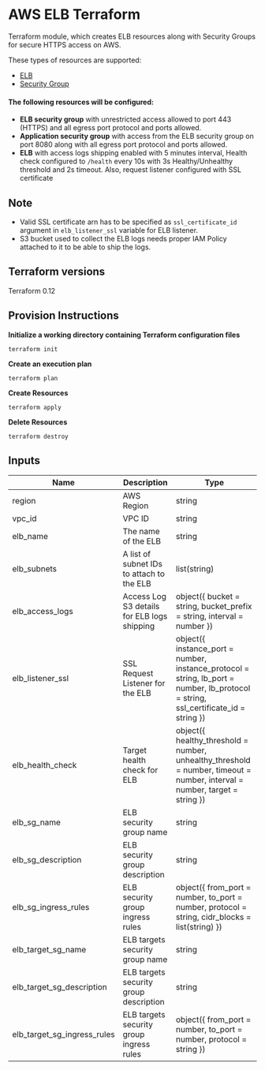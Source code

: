 # AWS ELB Terraform 

Terraform module, which creates ELB resources along with Security Groups for secure HTTPS access on AWS.

These types of resources are supported:

* [ELB](https://www.terraform.io/docs/providers/aws/r/elb.html)
* [Security Group](https://www.terraform.io/docs/providers/aws/r/security_group.html)

#### The following resources will be configured:

*  **ELB security group** with unrestricted access allowed to port 443 (HTTPS) and all egress port protocol and ports allowed.
*  **Application security group** with access from the ELB security group on port 8080 along with all egress port protocol and ports allowed.
*  **ELB** with access logs shipping enabled with 5 minutes interval, Health check configured to `/health` every 10s with 3s Healthy/Unhealthy threshold and 2s timeout. Also, request listener configured with SSL certificate

## Note

* Valid SSL certificate arn has to be specified as `ssl_certificate_id` argument in `elb_listener_ssl` variable for ELB listener.
* S3 bucket used to collect the ELB logs needs proper IAM Policy attached to it to be able to ship the logs.


## Terraform versions

Terraform 0.12

## Provision Instructions

**Initialize a working directory containing Terraform configuration files**
```
terraform init
```
**Create an execution plan**
```
terraform plan
```
**Create Resources**
```
terraform apply
```
**Delete Resources**
```
terraform destroy
```
## Inputs

| Name                        | Description                                 | Type                                                                                                                                |
|-----------------------------|---------------------------------------------|-------------------------------------------------------------------------------------------------------------------------------------|
| region                      | AWS Region                                  | string                                                                                                                              |
| vpc_id                      | VPC ID                                      | string                                                                                                                              |
| elb_name                    | The name of the ELB                         | string                                                                                                                              |
| elb_subnets                 | A list of subnet IDs to attach to the ELB   | list(string)                                                                                                                        |
| elb_access_logs             | Access Log S3 details for ELB logs shipping | object({ bucket = string, bucket_prefix = string, interval = number })                                                              |
| elb_listener_ssl            | SSL Request Listener for the ELB            | object({ instance_port = number, instance_protocol = string, lb_port = number, lb_protocol = string, ssl_certificate_id = string }) |
| elb_health_check            | Target health check for ELB                 | object({ healthy_threshold = number, unhealthy_threshold = number, timeout = number, interval = number, target = string })          |
| elb_sg_name                 | ELB security group name                     | string                                                                                                                              |
| elb_sg_description          | ELB security group description              | string                                                                                                                              |
| elb_sg_ingress_rules        | ELB security group ingress rules            | object({ from_port = number, to_port = number, protocol = string, cidr_blocks = list(string) })                                     |
| elb_target_sg_name          | ELB targets security group name             | string                                                                                                                              |
| elb_target_sg_description   | ELB targets security group description      | string                                                                                                                              |
| elb_target_sg_ingress_rules | ELB targets security group ingress rules    | object({ from_port = number, to_port = number, protocol = string })                                                                 |
